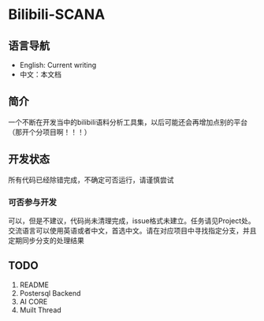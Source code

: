 # Bilibili-SCANA
## 语言导航
* English: Current writing
* 中文：本文档
## 简介
一个不断在开发当中的bilibili语料分析工具集，以后可能还会再增加点别的平台（那开个分项目啊！！！）
## 开发状态
所有代码已经除错完成，不确定可否运行，请谨慎尝试
### 可否参与开发
可以，但是不建议，代码尚未清理完成，issue格式未建立。任务请见Project处。交流语言可以使用英语或者中文，首选中文。请在对应项目中寻找指定分支，并且定期同步分支的处理结果
## TODO 
1. README
2. Postersql Backend
3. AI CORE
4. Muilt Thread

